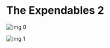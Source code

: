 # The Expendables 2

![img 0](https://i.imgur.com/ClOeWMO.jpg)

![img 1](https://i.imgur.com/yH6SrLL.png)

